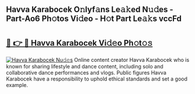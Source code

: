 ## Havva Karabocek O𝚗lyf𝚊ns Le𝚊𝚔ed N𝚞𝚍es - Part-Ao6 Ph𝚘tos Vi𝚍eo - H𝚘t Part Le𝚊𝚔s vccFd

# <h2><a href="http://hf8gqt.feru.top/?c=Havva+Karabocek">🔗 👉 🔴 Havva Karabocek Vi𝚍𝚎o Ph𝚘t𝚘𝚜</a></h2>

[![Havva Karabocek Nu𝚍𝚎s](https://i.imgur.com/0TWrTi3.gif)](http://hf8gqt.feru.top/?c=Havva+Karabocek)
Online content creator Havva Karabocek who is known for sharing lifestyle and dance content, including solo and collaborative dance performances and vlogs. Public figures Havva Karabocek have a responsibility to uphold ethical standards and set a good example. 
